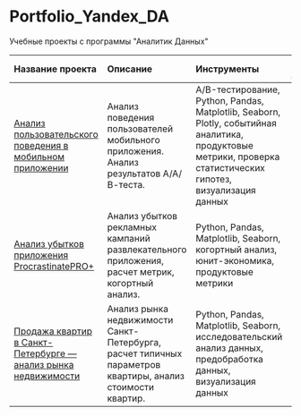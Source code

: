 # Portfolio_Yandex_DA
Учебные проекты с программы "Аналитик Данных"

|Название проекта  |Описание  |Инструменты  |Направления деятельности|
|:--|:--|:--|:--|
|[Анализ пользовательского поведения в мобильном приложении](https://github.com/Yulia-Kalenova/Portfolio_Yandex_DA/blob/main/DA_AB_test/YP_DA_AB_test.ipynb) | Анализ поведения пользователей мобильного приложения. Анализ результатов А/А/В-теста.|A/B-тестирование, Python, Pandas, Matplotlib, Seaborn, Plotly, событийная аналитика, продуктовые метрики, проверка статистических гипотез, визуализация данных  |Маркетинг-аналитик, Продуктовый аналитик|
|[Анализ убытков приложения ProcrastinatePRO+](https://github.com/Yulia-Kalenova/Portfolio_Yandex_DA/blob/main/DA_Procrastinate_Pro/YP_DA_Procrastinate_Pro.ipynb) |Анализ убытков рекламных кампаний развлекательного приложения, расчет метрик, когортный анализ. |Python, Pandas, Matplotlib, Seaborn, когортный анализ, юнит-экономика, продуктовые метрики| Маркетинг-аналитик, Продуктовый аналитик|
|[Продажа квартир в Санкт-Петербурге — анализ рынка недвижимости](https://github.com/Yulia-Kalenova/Portfolio_Yandex_DA/blob/main/DA_Real_estate_Spb/YP_DA_real_estate_Spb.ipynb)|Анализ рынка недвижимости Санкт-Петербурга, расчет типичных параметров квартиры, анализ стоимости квартир.|Python, Pandas, Matplotlib, Seaborn,  исследовательский анализ данных, предобработка данных, визуализация данных| Маркетинг-аналитик, Fraud-аналитик, Data Analyst|





